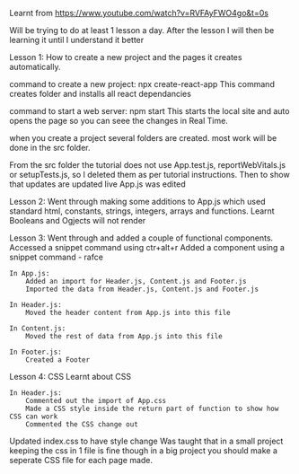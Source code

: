 Learnt from https://www.youtube.com/watch?v=RVFAyFWO4go&t=0s

Will be trying to do at least 1 lesson a day. After the lesson I will then be learning it until I understand it better 

Lesson 1: How to create a new project and the pages it creates automatically.

command to create a new project:
    npx create-react-app <app-name>
        This command creates folder <app-name> and installs all react dependancies

command to start a web server:
    npm start
        This starts the local site and auto opens the page so you can seee the changes in Real Time.

when you create a project several folders are created. most work will be done in the src folder.

From the src folder the tutorial does not use App.test.js, reportWebVitals.js or setupTests.js, so I deleted them as per tutorial instructions. Then to show that updates are updated live App.js was edited

Lesson 2:
Went through making some additions to App.js which used standard html, constants, strings, integers, arrays and functions. Learnt Booleans and Ogjects will not render

Lesson 3:
Went through and added a couple of functional components.
Accessed a snippet command using ctr+alt+r
Added a component using a snippet command - rafce

    In App.js:
        Added an import for Header.js, Content.js and Footer.js
        Imported the data from Header.js, Content.js and Footer.js

    In Header.js:
        Moved the header content from App.js into this file

    In Content.js:
        Moved the rest of data from App.js into this file

    In Footer.js:
        Created a Footer

Lesson 4: CSS
Learnt about CSS

    In Header.js:
        Commented out the import of App.css
        Made a CSS style inside the return part of function to show how CSS can work
        Commented the CSS change out

Updated index.css to have style change
Was taught that in a small project keeping the css in 1 file is fine though in a big project you should make a seperate CSS file for each page made.
